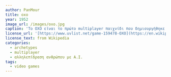 ```yaml
---
author: PanMour
title: oxo
year: 1952
image_url: /images/oxo.jpg
caption: 'Το OXO είναι το πρώτο multiplayer παιχνίδι που δημιουργήθηκε το 1952. Παρόμοιο με την σημερινή τρίλιζα, αυτό το παιχνίδι ήταν βασικό για την δημοιργεία όλων των επόμενων multiplayer παιχνιδιών που ακολούθησαν.'
license_url: '[https://www.uvlist.net/game-159478-OXO](https://en.wikipedia.org/wiki/File:OXO_emulated_screenshot.png)'
license_text: from Wikipedia
categories:
  - archetypes 
  - multiplayer  
  - αλληλεπίδραση ανθρώπου με A.I.
tags:
  - video games
---
```

